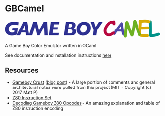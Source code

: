 # GBCamel

![logo](docs/media/logo_thin.png)

A Game Boy Color Emulator written in OCaml

See documentation and installation instructions [here](https://charlesaverill.github.io/GBCamel)

## Resources

- [Gameboy Crust](https://github.com/mattbruv/Gameboy-Crust) ([blog post](https://mattbruv.github.io/gameboy-crust/)) - A large portion of comments and general architectural notes were pulled from this project (MIT - Copyright (c) 2017 Matt P)
- [Z80 Instruction Set](https://gbdev.io/pandocs/CPU_Instruction_Set.html)
- [Decoding Gameboy Z80 Opcodes](https://gb-archive.github.io/salvage/decoding_gbz80_opcodes/Decoding%20Gamboy%20Z80%20Opcodes.html) - An amazing explanation and table of Z80 instruction encoding
